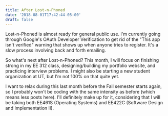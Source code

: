 ```yaml
---
title: After Lost-n-Phoned
date: '2018-08-01T17:42:44-05:00'
draft: false
---
```

Lost-n-Phoned is almost ready for general public use. I'm currently going through Google's OAuth Developer Verification to get rid of the "This app isn't verified" warning that shows up when anyone tries to register. It's a slow process involving back and forth emailing.

So what's next after Lost-n-Phoned? This month, I will focus on finishing strong in my EE 312 class, designing/building my portfolio website, and practicing interview problems. I might also be starting a new student organization at UT, but I'm not 100% on that quite yet.

I want to relax during this last month before the Fall semester starts again, so I probably won't be coding with the same intensity as before (which means less posts here). I'll definitely make up for it, considering that I will be taking both EE461S (Operating Systems) and EE422C (Software Design and Implementation II).
